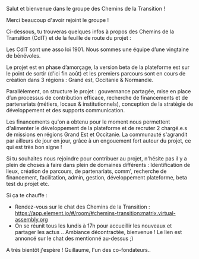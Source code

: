 Salut et bienvenue dans le groupe des Chemins de la Transition !

Merci beaucoup d'avoir rejoint le groupe !

Ci-dessous, tu trouveras quelques infos à propos des Chemins de la Transition (CdlT) et de la feuille de route du projet :

Les CdlT sont une asso loi 1901. Nous sommes une équipe d’une vingtaine de bénévoles.

Le projet est en phase d’amorçage, la version beta de la plateforme est sur le point de sortir (d'ici fin août) et les premiers parcours sont en cours de création dans 3 régions : Grand est, Occitanie & Normandie.

Parallèlement, on structure le projet : gouvernance partagée, mise en place d’un processus de contribution efficace, recherche de financements et de partenariats (métiers, locaux & institutionnels), conception de la stratégie de développement et des supports communication.

Les financements qu'on a obtenu pour le moment nous permettent d'alimenter le développement de la plateforme et de recruter 2 chargé.e.s de missions en régions Grand Est et Occitanie. La communauté s'agrandit par ailleurs de jour en jour, grâce à un engouement fort autour du projet, ce qui est très bon signe !

Si tu souhaites nous rejoindre pour contribuer au projet, n'hésite pas il y a plein de choses à faire dans plein de domaines différents : Identification de lieux, création de parcours, de partenariats, comm', recherche de financement, facilitation, admin, gestion, développement plateforme, beta test du projet etc. 

Si ça te chauffe :     
- Rendez-vous sur le chat des Chemins de la Transition : https://app.element.io/#/room/#chemins-transition:matrix.virtual-assembly.org
- On se réunit tous les lundis à 17h pour accueillir les nouveaux et partager les actus .. Ambiance décontractée, bienvenue ! Le lien est annoncé sur le chat des mentionné au-dessus ;)

A très bientôt j'espère !
Guillaume, l'un des co-fondateurs.. 
